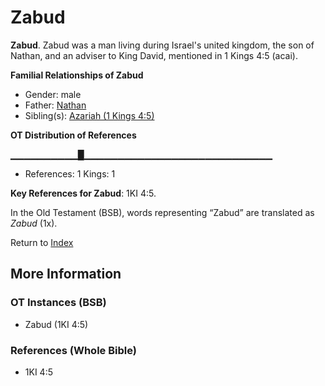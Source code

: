 # Zabud
**Zabud**. 
Zabud was a man living during Israel's united kingdom, the son of Nathan, and an adviser to King David, mentioned in 1 Kings 4:5 (acai). 




**Familial Relationships of Zabud**


* Gender: male
* Father: [Nathan](Nathan.2.md)
* Sibling(s): [Azariah (1 Kings 4:5)](Azariah.3.md)


**OT Distribution of References**

▁▁▁▁▁▁▁▁▁▁█▁▁▁▁▁▁▁▁▁▁▁▁▁▁▁▁▁▁▁▁▁▁▁▁▁▁▁▁
* References: 1 Kings: 1



**Key References for Zabud**: 
1KI 4:5. 


In the Old Testament (BSB), words representing “Zabud” are translated as 
*Zabud* (1x). 




Return to [Index](00-Index.md)

## More Information

### OT Instances (BSB)

* Zabud (1KI 4:5)



### References (Whole Bible)

* 1KI 4:5



